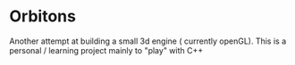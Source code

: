 # Orbitons

Another attempt at building a small 3d engine ( currently openGL).
This is a personal / learning project mainly to "play" with C++
